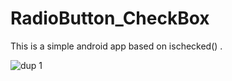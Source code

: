 # RadioButton_CheckBox
This is a simple android app based on ischecked() .


![dup 1](https://user-images.githubusercontent.com/43461206/45913078-e0e82380-be49-11e8-975c-a852edef651f.jpg)
